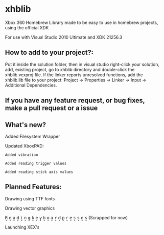 # xhblib

Xbox 360 Homebrew Library made to be easy to use in homebrew projects, using the official XDK

For use with Visual Studio 2010 Ultimate and XDK 21256.3

## How to add to your project?:

Put it inside the solution folder, then in visual studio right-click your solution, add, existing project, go to xhblib directory and double-click the xhblib.vcxproj file. 
If the linker reports unresolved functions, add the xhblib.lib file to your project: Project → Properties → Linker → Input → Additional Dependencies.

## If you have any feature request, or bug fixes, make a pull request or a issue

## What's new?
Added Filesystem Wrapper

Updated XboxPAD:

    Added vibration
    
    Added reading trigger values
    
    Added reading stick axis values

## Planned Features:
Drawing using TTF fonts

Drawing vector graphics

<span style="font-family: monospace; display: inline-block; position: relative;">
  R<span style="position: absolute; top: 50%; left: 0; width: 100%;">-</span>
</span>
<span style="font-family: monospace; display: inline-block; position: relative;">
  e<span style="position: absolute; top: 50%; left: 0; width: 100%;">-</span>
</span>
<span style="font-family: monospace; display: inline-block; position: relative;">
  a<span style="position: absolute; top: 50%; left: 0; width: 100%;">-</span>
</span>
<span style="font-family: monospace; display: inline-block; position: relative;">
  d<span style="position: absolute; top: 50%; left: 0; width: 100%;">-</span>
</span>
<span style="font-family: monospace; display: inline-block; position: relative;">
  i<span style="position: absolute; top: 50%; left: 0; width: 100%;">-</span>
</span>
<span style="font-family: monospace; display: inline-block; position: relative;">
  n<span style="position: absolute; top: 50%; left: 0; width: 100%;">-</span>
</span>
<span style="font-family: monospace; display: inline-block; position: relative;">
  g<span style="position: absolute; top: 50%; left: 0; width: 100%;">-</span>
</span>
<span> </span>
<span style="font-family: monospace; display: inline-block; position: relative;">
  k<span style="position: absolute; top: 50%; left: 0; width: 100%;">-</span>
</span>
<span style="font-family: monospace; display: inline-block; position: relative;">
  e<span style="position: absolute; top: 50%; left: 0; width: 100%;">-</span>
</span>
<span style="font-family: monospace; display: inline-block; position: relative;">
  y<span style="position: absolute; top: 50%; left: 0; width: 100%;">-</span>
</span>
<span style="font-family: monospace; display: inline-block; position: relative;">
  b<span style="position: absolute; top: 50%; left: 0; width: 100%;">-</span>
</span>
<span style="font-family: monospace; display: inline-block; position: relative;">
  o<span style="position: absolute; top: 50%; left: 0; width: 100%;">-</span>
</span>
<span style="font-family: monospace; display: inline-block; position: relative;">
  a<span style="position: absolute; top: 50%; left: 0; width: 100%;">-</span>
</span>
<span style="font-family: monospace; display: inline-block; position: relative;">
  r<span style="position: absolute; top: 50%; left: 0; width: 100%;">-</span>
</span>
<span style="font-family: monospace; display: inline-block; position: relative;">
  d<span style="position: absolute; top: 50%; left: 0; width: 100%;">-</span>
</span>
<span> </span>
<span style="font-family: monospace; display: inline-block; position: relative;">
  p<span style="position: absolute; top: 50%; left: 0; width: 100%;">-</span>
</span>
<span style="font-family: monospace; display: inline-block; position: relative;">
  r<span style="position: absolute; top: 50%; left: 0; width: 100%;">-</span>
</span>
<span style="font-family: monospace; display: inline-block; position: relative;">
  e<span style="position: absolute; top: 50%; left: 0; width: 100%;">-</span>
</span>
<span style="font-family: monospace; display: inline-block; position: relative;">
  s<span style="position: absolute; top: 50%; left: 0; width: 100%;">-</span>
</span>
<span style="font-family: monospace; display: inline-block; position: relative;">
  s<span style="position: absolute; top: 50%; left: 0; width: 100%;">-</span>
</span>
<span style="font-family: monospace; display: inline-block; position: relative;">
  e<span style="position: absolute; top: 50%; left: 0; width: 100%;">-</span>
</span>
<span style="font-family: monospace; display: inline-block; position: relative;">
  s<span style="position: absolute; top: 50%; left: 0; width: 100%;">-</span>
</span>
(Scrapped for now)


Launching XEX's
